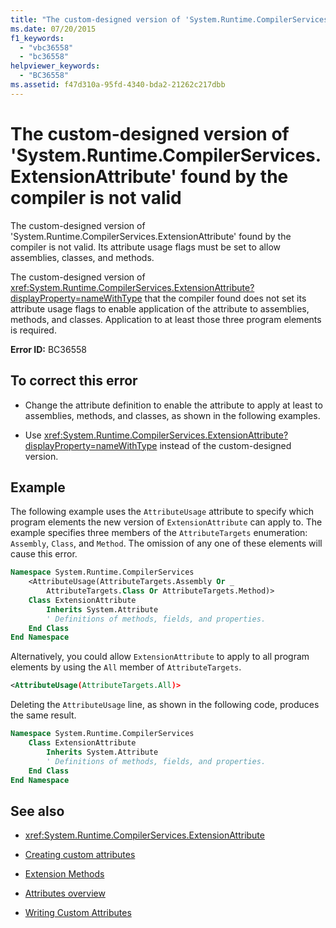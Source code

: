 ```yaml
---
title: "The custom-designed version of 'System.Runtime.CompilerServices.ExtensionAttribute' found by the compiler is not valid"
ms.date: 07/20/2015
f1_keywords:
  - "vbc36558"
  - "bc36558"
helpviewer_keywords:
  - "BC36558"
ms.assetid: f47d310a-95fd-4340-bda2-21262c217dbb
---
```

# The custom-designed version of 'System.Runtime.CompilerServices.ExtensionAttribute' found by the compiler is not valid

The custom-designed version of 'System.Runtime.CompilerServices.ExtensionAttribute' found by the compiler is not valid. Its attribute usage flags must be set to allow assemblies, classes, and methods.

The custom-designed version of <xref:System.Runtime.CompilerServices.ExtensionAttribute?displayProperty=nameWithType> that the compiler found does not set its attribute usage flags to enable application of the attribute to assemblies, methods, and classes. Application to at least those three program elements is required.

**Error ID:** BC36558

## To correct this error

- Change the attribute definition to enable the attribute to apply at least to assemblies, methods, and classes, as shown in the following examples.

- Use <xref:System.Runtime.CompilerServices.ExtensionAttribute?displayProperty=nameWithType> instead of the custom-designed version.

## Example

The following example uses the `AttributeUsage` attribute to specify which program elements the new version of `ExtensionAttribute` can apply to. The example specifies three members of the `AttributeTargets` enumeration: `Assembly`, `Class`, and `Method`. The omission of any one of these elements will cause this error.

```vb
Namespace System.Runtime.CompilerServices
    <AttributeUsage(AttributeTargets.Assembly Or _
        AttributeTargets.Class Or AttributeTargets.Method)>
    Class ExtensionAttribute
        Inherits System.Attribute
        ' Definitions of methods, fields, and properties.
    End Class
End Namespace
```

Alternatively, you could allow `ExtensionAttribute` to apply to all program elements by using the `All` member of `AttributeTargets`.

```xml
<AttributeUsage(AttributeTargets.All)>
```

Deleting the `AttributeUsage` line, as shown in the following code, produces the same result.

```vb
Namespace System.Runtime.CompilerServices
    Class ExtensionAttribute
        Inherits System.Attribute
        ' Definitions of methods, fields, and properties.
    End Class
End Namespace
```

## See also

- <xref:System.Runtime.CompilerServices.ExtensionAttribute>

- [Creating custom attributes](../programming-guide/concepts/attributes/creating-custom-attributes.md)
- [Extension Methods](../../visual-basic/programming-guide/language-features/procedures/extension-methods.md)
- [Attributes overview](../programming-guide/concepts/attributes/index.md)
- [Writing Custom Attributes](../../standard/attributes/writing-custom-attributes.md)
